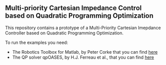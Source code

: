 Multi-priority Cartesian Impedance Control based on Quadratic Programming Optimization
--------------------------------------------------------------------------------------
This repository contains a prototype of a Multi-Priority Cartesian Imepdance Controller based on Quadratic Programming Optimization.

To run the examples you need:
- The Robotics Toolbox for Matlab, by Peter Corke that you can find <a href="http://www.petercorke.com/Robotics_Toolbox.html" target="target">here</a>
- The QP solver qpOASES, by H.J. Ferreau et al., that you can find <a href="https://projects.coin-or.org/qpOASES" target="target">here</a>
